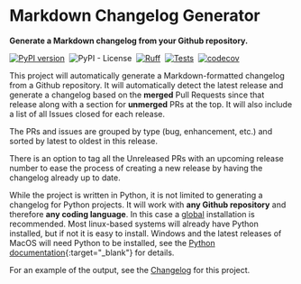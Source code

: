 # Markdown Changelog Generator

**Generate a Markdown changelog from your Github repository.**

[![PyPI
version](https://badge.fury.io/py/github-changelog-md.svg)](https://badge.fury.io/py/github-changelog-md)&nbsp;
![PyPI - License](https://img.shields.io/pypi/l/github-changelog-md)&nbsp;
[![Ruff](https://github.com/seapagan/github-changelog-md/actions/workflows/linting.yml/badge.svg)](https://github.com/seapagan/github-changelog-md/actions/workflows/linting.yml)&nbsp;
[![Tests](https://github.com/seapagan/github-changelog-md/actions/workflows/tests.yml/badge.svg)](https://github.com/seapagan/github-changelog-md/actions/workflows/tests.yml)&nbsp;
[![codecov](https://codecov.io/gh/seapagan/github-changelog-md/graph/badge.svg?token=27D8PGNX0E)](https://codecov.io/gh/seapagan/github-changelog-md)

This project will automatically generate a Markdown-formatted changelog from a
Github repository. It will automatically detect the latest release and generate
a changelog based on the **merged** Pull Requests since that release along with
a section for **unmerged** PRs at the top. It will also include a list of all
Issues closed for each release.

The PRs and issues are grouped by type (bug, enhancement, etc.) and sorted by
latest to oldest in this release.

There is an option to tag all the Unreleased PRs with an upcoming release number
to ease the process of creating a new release by having the changelog already up
to date.

While the project is written in Python, it is not limited to generating a
changelog for Python projects. It will work with **any Github repository** and
therefore **any coding language**. In this case a
[global](installation.md#globally)
installation is recommended. Most linux-based systems will already have Python
installed, but if not it is easy to install. Windows and the latest releases of
MacOS will need Python to be installed, see the [Python
documentation](https://www.python.org/downloads/){:target="_blank"} for details.

For an example of the output, see the [Changelog](changelog.md) for this
project.
